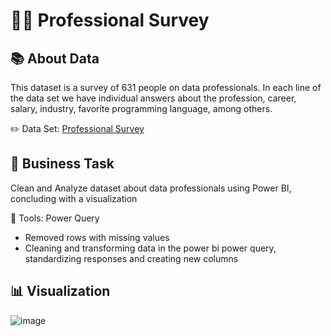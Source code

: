 # 👩‍💻 Professional Survey

## 📚 About Data
This dataset is a survey of 631 people on data professionals.
In each line of the data set we have individual answers about the profession, career, salary, industry, favorite programming language, among others.

 ✏️ Data Set:
[Professional Survey](https://github.com/giovannilp/Professional-Survey/blob/main/Professional%20Survey.xlsx)

##  📌 Business Task
Clean and Analyze dataset about data professionals using Power BI, concluding with a visualization

📍 Tools:
Power Query
- Removed rows with missing values
- Cleaning and transforming data in the power bi power query, standardizing responses and creating new columns

## 📊 Visualization
![image](https://user-images.githubusercontent.com/87883824/203411382-308e4319-3652-484c-b28d-c31227249259.png)
